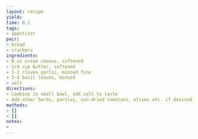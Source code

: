 ```yaml
---
layout: recipe
yield: 
time: 0.1
tags:
- appetizer
pair:
- bread
- crackers
ingredients:
- 8 oz cream cheese, softened
- 1/4 cup butter, softened
- 1-2 cloves garlic, minced fine
- 3-4 basil leaves, minced
- salt
directions:
- Combine in small bowl, add salt to taste
- Add other herbs, parsley, sun-dried tomatoes, olives etc. if desired
methods:
- []
- []
notes:
- 
---
```

